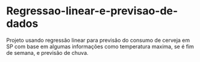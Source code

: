 # Regressao-linear-e-previsao-de-dados

Projeto usando regressão linear para previsão do consumo de cerveja em SP com base em algumas informações como temperatura maxima, se é fim de semana, e previsão de chuva.
